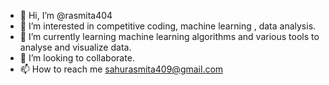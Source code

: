 - 👋 Hi, I’m @rasmita404
- 👀 I’m interested in competitive coding, machine learning , data analysis.
- 🌱 I’m currently learning  machine learning algorithms and various tools to analyse and visualize data.
- 💞️ I’m looking to collaborate.
- 📫 How to reach me sahurasmita409@gmail.com

<!---
rasmita404/rasmita404 is a ✨ special ✨ repository because its `README.md` (this file) appears on your GitHub profile.
You can click the Preview link to take a look at your changes.
--->
